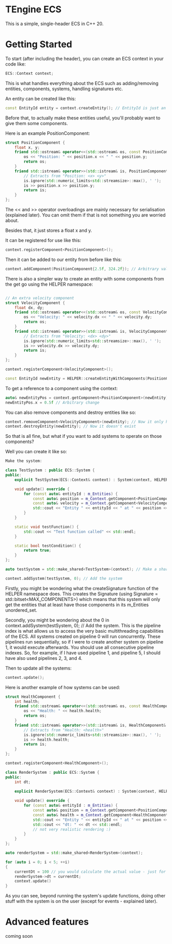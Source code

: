 # TEngine ECS
This is a simple, single-header ECS in C++ 20.

# Getting Started
To start (after including the header), you can create an ECS context in your code like:

```cpp
ECS::Context context;
```

This is what handles everything about the ECS such as adding/removing entities, components, systems, handling signatures etc.

An entity can be created like this:

```cpp
const EntityId entity = context.createEntity(); // EntityId is just an unsigned int
```

Before that, to actually make these entities useful, you'll probably want to give them some components.

Here is an example PositionComponent:
```cpp
struct PositionComponent {
    float x, y;
    friend std::ostream& operator<<(std::ostream& os, const PositionComponent& position) {
        os << "Position: " << position.x << " " << position.y;
        return os;
    }
    friend std::istream& operator>>(std::istream& is, PositionComponent& position) {
        // Extracts from "Position: <x> <y>"
        is.ignore(std::numeric_limits<std::streamsize>::max(), ' ');
        is >> position.x >> position.y;
        return is;
    }
};
```
The << and >> operator overloadings are mainly necessary for serialisation (explained later). You can omit them if that is not something you are worried about.

Besides that, it just stores a float x and y.

It can be registered for use like this:
```cpp
context.registerComponent<PositionComponent>();
```

Then it can be added to our entity from before like this:
```cpp
context.addComponent(PositionComponent{2.5f, 324.2f}); // Arbitrary values
```

There is also a simpler way to create an entity with some components from the get go using the HELPER namespace:
```cpp

// An extra velocity component
struct VelocityComponent {
    float dx, dy;
    friend std::ostream& operator<<(std::ostream& os, const VelocityComponent& velocity) {
        os << "Velocity: " << velocity.dx << " " << velocity.dy;
        return os;
    }
    friend std::istream& operator>>(std::istream& is, VelocityComponent& velocity) {
        // Extracts from "Velocity: <dx> <dy>"
        is.ignore(std::numeric_limits<std::streamsize>::max(), ' ');
        is >> velocity.dx >> velocity.dy;
        return is;
    }
};

context.registerComponent<VelocityComponent>();

const EntityId newEntity = HELPER::createEntityWithComponents(PositionComponent{3.5f, 324.2f}, VelocityComponent{-19.62f, 0.0f});

```

To get a reference to a component using the context:

```cpp
auto& newEntityPos = context.getComponent<PositionComponent>(newEntity);
newEntityPos.x = 0.5f // Arbitrary change
```

You can also remove components and destroy entities like so:

```cpp
context.removeComponent<VelocityComponent>(newEntity); // Now it only has a PositionComponent
context.destroyEntity(newEntity); // Now it doesn't exist

```

So that is all fine, but what if you want to add systems to operate on those components?

Well you can create it like so:
```cpp
Make the system:

class TestSystem : public ECS::System {
public:
    explicit TestSystem(ECS::Context& context) : System(context, HELPER::createSignature<PositionComponent, VelocityComponent>(context)) {}

    void update() override {
        for (const auto& entityId : m_Entities) {
            const auto& position = m_Context.getComponent<PositionComponent>(entityId); // taking a const reference since we are not changing the components
            const auto& velocity = m_Context.getComponent<VelocityComponent>(entityId);
            std::cout << "Entity " << entityId << " at " << position << " with " << velocity << std::endl;
        }
    }

    static void testFunction() {
        std::cout << "Test function called" << std::endl;
    }

    static bool testCondition() {
        return true;
    }
};

auto testSystem = std::make_shared<TestSystem>(context); // Make a shared pointer of the system with a reference to the context

context.addSystem(testSystem, 0); // Add the system
```

Firstly, you might be wondering what the createSignature function of the HELPER namespace does. 
This creates the Signature (using Signature = std::bitset<MAX_COMPONENTS>) which means that this system will only get the entities that at least have those components in its m_Entities unordered_set.

Secondly, you might be wondering about the 0 in context.addSystem(testSystem, 0); // Add the system.
This is the pipeline index is what allows us to access the very basic multithreading capabilities of the ECS. All systems created on pipeline 0 will run concurrently.
These pipelines run sequentially, so if I were to create another system on pipeline 1, it would execute afterwards.
You should use all consecutive pipeline indexes. So, for example, if I have used pipeline 1, and pipeline 5, I should have also used pipelines 2, 3, and 4.

Then to update all the systems:

```cpp
context.update();
```

Here is another example of how systems can be used:

```cpp
struct HealthComponent {
    int health;
    friend std::ostream& operator<<(std::ostream& os, const HealthComponent& health) {
        os << "Health: " << health.health;
        return os;
    }
    friend std::istream& operator>>(std::istream& is, HealthComponent& health) {
        // Extracts from "Health: <health>"
        is.ignore(std::numeric_limits<std::streamsize>::max(), ' ');
        is >> health.health;
        return is;
    }
};

context.registerComponent<HealthComponent>();

class RenderSystem : public ECS::System {
public:
    int dt;
    
    explicit RenderSystem(ECS::Context& context) : System(context, HELPER::createSignature<PositionComponent, HealthComponent>(context)) {}

    void update() override {
        for (const auto& entityId : m_Entities) {
            const auto& position = m_Context.getComponent<PositionComponent>(entityId);
            const auto& health = m_Context.getComponent<HealthComponent>(entityId);
            std::cout << "Entity " << entityId << " at " << position << " with " << health << std::endl;
            std::cout << "dt: " << dt << std::endl;
            // not very realistic rendering :)
        }
    }
};

auto renderSystem = std::make_shared<RenderSystem>(context);

for (auto i = 0; i < 5; ++i)
{
    currentDt = 100 // you would calculate the actual value - just for example
    renderSystem->dt = currentDt;
    context.update()
}

```

As you can see, beyond running the system's update functions, doing other stuff with the system is on the user (except for events - explained later).

# Advanced features
coming soon
